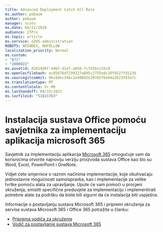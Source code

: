 ```yaml
---
title: Advanced Deployment Catch All Rule
ms.author: pebaum
author: pebaum
manager: scotv
ms.date: 04/21/2020
audience: ITPro
ms.topic: article
ms.service: o365-administration
ROBOTS: NOINDEX, NOFOLLOW
localization_priority: Normal
ms.custom:
- "871"
- "2000022"
ms.assetid: 82019d6f-44bf-41ef-a950-fcfd1bcc55c0
ms.openlocfilehash: ec85676df299227a895c2755e8c26f9227fd113b
ms.sourcegitcommit: 8bc60ec34bc1e40685e3976576e04a2623f63a7c
ms.translationtype: MT
ms.contentlocale: hr-HR
ms.lasthandoff: 04/15/2021
ms.locfileid: "51821763"
---
```

# <a name="install-office-with-the-microsoft-365-apps-deployment-advisor"></a>Instalacija sustava Office pomoću savjetnika za implementaciju aplikacija microsoft 365

Savjetnik za implementaciju aplikacija [Microsoft 365](https://go.microsoft.com/fwlink/?linkid=2145748) omogućuje vam da korisnicima otvorite najnoviju verziju proizvoda sustava Office kao što su Word, Excel, PowerPoint i OneNote.
  
Vidjet ćete smjernice o raznim načinima implementacije, koje obuhvaćaju jednostavne mogućnosti samoispravka, kao i implementacije za velike tvrtke pomoću alata za upravljanje. Upute će vam pomoći u procjeni okruženja, smisliti specifične preduvjete za implementaciju i implementirati potrebne alate za podršku da biste bili sigurni da će instalacija biti uspješna.
  
Informacije o postavljanju sustava Microsoft 365 i pripremi okruženja za servise sustava Microsoft 365 i Office 365 potražite u članku:

- [Priprema vodiča za okruženje](https://go.microsoft.com/fwlink/?linkid=2005213)
- [Vodič za postavljanje sustava Microsoft 365](https://go.microsoft.com/fwlink/?linkid=2072646)
